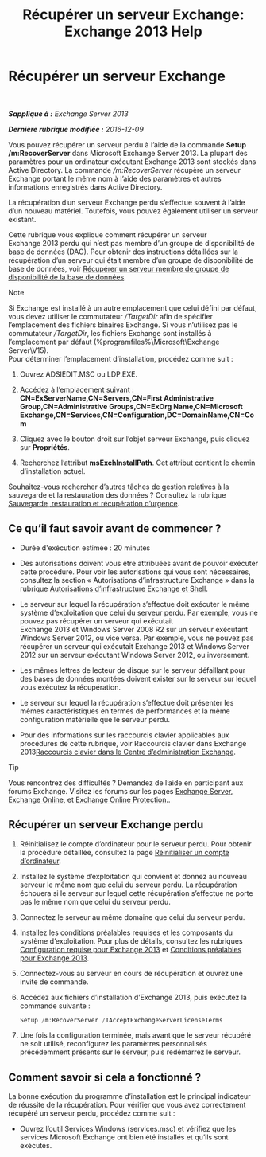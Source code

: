 ﻿---
title: 'Récupérer un serveur Exchange: Exchange 2013 Help'
TOCTitle: Récupérer un serveur Exchange
ms:assetid: 46e9a1cf-b64c-43c3-a898-6171176da761
ms:mtpsurl: https://technet.microsoft.com/fr-fr/library/Dd876880(v=EXCHG.150)
ms:contentKeyID: 50478058
ms.date: 05/23/2018
mtps_version: v=EXCHG.150
ms.translationtype: MT
---

# Récupérer un serveur Exchange

 

_**Sapplique à :** Exchange Server 2013_

_**Dernière rubrique modifiée :** 2016-12-09_

Vous pouvez récupérer un serveur perdu à l’aide de la commande **Setup /m:RecoverServer** dans Microsoft Exchange Server 2013. La plupart des paramètres pour un ordinateur exécutant Exchange 2013 sont stockés dans Active Directory. La commande */m:RecoverServer* récupère un serveur Exchange portant le même nom à l’aide des paramètres et autres informations enregistrés dans Active Directory.

La récupération d’un serveur Exchange perdu s’effectue souvent à l’aide d’un nouveau matériel. Toutefois, vous pouvez également utiliser un serveur existant.

Cette rubrique vous explique comment récupérer un serveur Exchange 2013 perdu qui n’est pas membre d’un groupe de disponibilité de base de données (DAG). Pour obtenir des instructions détaillées sur la récupération d’un serveur qui était membre d’un groupe de disponibilité de base de données, voir [Récupérer un serveur membre de groupe de disponibilité de la base de données](recover-a-database-availability-group-member-server-exchange-2013-help.md).

> [!NOTE]
> Si Exchange est installé à un autre emplacement que celui défini par défaut, vous devez utiliser le commutateur <em>/TargetDir</em> afin de spécifier l’emplacement des fichiers binaires Exchange. Si vous n’utilisez pas le commutateur <em>/TargetDir</em>, les fichiers Exchange sont installés à l’emplacement par défaut (%programfiles%\Microsoft\Exchange Server\V15).<br />
Pour déterminer l’emplacement d’installation, procédez comme suit :
> <ol>
> <li><p>Ouvrez ADSIEDIT.MSC ou LDP.EXE.</p></li>
> <li><p>Accédez à l’emplacement suivant : <strong>CN=ExServerName,CN=Servers,CN=First Administrative Group,CN=Administrative Groups,CN=ExOrg Name,CN=Microsoft Exchange,CN=Services,CN=Configuration,DC=DomainName,CN=Com</strong></p></li>
> <li><p>Cliquez avec le bouton droit sur l’objet serveur Exchange, puis cliquez sur <strong>Propriétés</strong>.</p></li>
> <li><p>Recherchez l’attribut <strong>msExchInstallPath</strong>. Cet attribut contient le chemin d’installation actuel.</p></li></ol>

Souhaitez-vous rechercher d’autres tâches de gestion relatives à la sauvegarde et la restauration des données ? Consultez la rubrique [Sauvegarde, restauration et récupération d’urgence](backup-restore-and-disaster-recovery-exchange-2013-help.md).

## Ce qu’il faut savoir avant de commencer ?

  - Durée d'exécution estimée : 20 minutes

  - Des autorisations doivent vous être attribuées avant de pouvoir exécuter cette procédure. Pour voir les autorisations qui vous sont nécessaires, consultez la section « Autorisations d’infrastructure Exchange » dans la rubrique [Autorisations d’infrastructure Exchange et Shell](exchange-and-shell-infrastructure-permissions-exchange-2013-help.md).

  - Le serveur sur lequel la récupération s’effectue doit exécuter le même système d’exploitation que celui du serveur perdu. Par exemple, vous ne pouvez pas récupérer un serveur qui exécutait Exchange 2013 et Windows Server 2008 R2 sur un serveur exécutant Windows Server 2012, ou vice versa. Par exemple, vous ne pouvez pas récupérer un serveur qui exécutait Exchange 2013 et Windows Server 2012 sur un serveur exécutant Windows Server 2012, ou inversement.

  - Les mêmes lettres de lecteur de disque sur le serveur défaillant pour des bases de données montées doivent exister sur le serveur sur lequel vous exécutez la récupération.

  - Le serveur sur lequel la récupération s’effectue doit présenter les mêmes caractéristiques en termes de performances et la même configuration matérielle que le serveur perdu.

  - Pour des informations sur les raccourcis clavier applicables aux procédures de cette rubrique, voir Raccourcis clavier dans Exchange 2013[Raccourcis clavier dans le Centre d’administration Exchange](keyboard-shortcuts-in-the-exchange-admin-center-exchange-online-protection-help.md).

> [!TIP]
> Vous rencontrez des difficultés ? Demandez de l’aide en participant aux forums Exchange. Visitez les forums sur les pages <a href="https://go.microsoft.com/fwlink/p/?linkid=60612">Exchange Server</a>, <a href="https://go.microsoft.com/fwlink/p/?linkid=267542">Exchange Online</a>, et <a href="https://go.microsoft.com/fwlink/p/?linkid=285351">Exchange Online Protection</a>..


## Récupérer un serveur Exchange perdu

1.  Réinitialisez le compte d’ordinateur pour le serveur perdu. Pour obtenir la procédure détaillée, consultez la page [Réinitialiser un compte d’ordinateur](https://go.microsoft.com/fwlink/p/?linkid=165388).

2.  Installez le système d’exploitation qui convient et donnez au nouveau serveur le même nom que celui du serveur perdu. La récupération échouera si le serveur sur lequel cette récupération s’effectue ne porte pas le même nom que celui du serveur perdu.

3.  Connectez le serveur au même domaine que celui du serveur perdu.

4.  Installez les conditions préalables requises et les composants du système d‘exploitation. Pour plus de détails, consultez les rubriques [Configuration requise pour Exchange 2013](exchange-2013-system-requirements-exchange-2013-help.md) et [Conditions préalables pour Exchange 2013](exchange-2013-prerequisites-exchange-2013-help.md).

5.  Connectez-vous au serveur en cours de récupération et ouvrez une invite de commande.

6.  Accédez aux fichiers d’installation d’Exchange 2013, puis exécutez la commande suivante :
    
    ```powershell
    Setup /m:RecoverServer /IAcceptExchangeServerLicenseTerms
    ```

7.  Une fois la configuration terminée, mais avant que le serveur récupéré ne soit utilisé, reconfigurez les paramètres personnalisés précédemment présents sur le serveur, puis redémarrez le serveur.

## Comment savoir si cela a fonctionné ?

La bonne exécution du programme d’installation est le principal indicateur de réussite de la récupération. Pour vérifier que vous avez correctement récupéré un serveur perdu, procédez comme suit :

  - Ouvrez l’outil Services Windows (services.msc) et vérifiez que les services Microsoft Exchange ont bien été installés et qu’ils sont exécutés.

